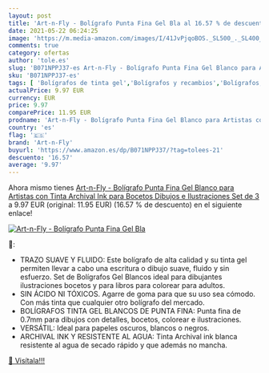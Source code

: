 ```yaml
---
layout: post
title: 'Art-n-Fly - Bolígrafo Punta Fina Gel Bla al 16.57 % de descuento'
date: 2021-05-22 06:24:25
image: 'https://m.media-amazon.com/images/I/41JvPjqoBOS._SL500_._SL400_.jpg'
comments: true
category: ofertas
author: 'tole.es'
slug: 'B071NPPJ37-es Art-n-Fly - Bolígrafo Punta Fina Gel Blanco para Artistas...'
sku: 'B071NPPJ37-es'
tags: [ 'Bolígrafos de tinta gel','Bolígrafos y recambios','Bolígrafos, lápices y útiles de escritura','Oficina y papelería','art-n-fly','bolígrafo', ]
actualPrice: 9.97 EUR
currency: EUR
price: 9.97
comparePrice: 11.95 EUR
prodname: 'Art-n-Fly - Bolígrafo Punta Fina Gel Blanco para Artistas con Tinta Archival Ink para Bocetos Dibujos e Ilustraciones  Set de 3 '
country: 'es'
flag: '🇪🇸'
brand: 'Art-n-Fly'
buyurl: 'https://www.amazon.es/dp/B071NPPJ37/?tag=tolees-21'
descuento: '16.57'
average: '9.97'
---
```


Ahora mismo tienes [Art-n-Fly - Bolígrafo Punta Fina Gel Blanco para Artistas con Tinta Archival Ink para Bocetos Dibujos e Ilustraciones  Set de 3 ](https://www.amazon.es/dp/B071NPPJ37/?tag=tolees-21) a 9.97 EUR (original: 11.95 EUR) (16.57 %  de descuento) en el siguiente enlace!

[![Art-n-Fly - Bolígrafo Punta Fina Gel Bla](https://m.media-amazon.com/images/I/41JvPjqoBOS._SL500_._SL400_.jpg)](https://www.amazon.es/dp/B071NPPJ37/?tag=tolees-21)

🔎:

- TRAZO SUAVE Y FLUIDO: Este bolígrafo de alta calidad y su tinta gel permiten llevar a cabo una escritura o dibujo suave, fluido y sin esfuerzo. Set de Bolígrafos Gel Blancos ideal para dibujantes ilustraciones bocetos y para libros para colorear para adultos.
- SIN ÁCIDO NI TÓXICOS. Agarre de goma para que su uso sea cómodo. Con más tinta que cualquier otro bolígrafo del mercado.
- BOLÍGRAFOS TINTA GEL BLANCOS DE PUNTA FINA: Punta fina de 0.7mm para dibujos con detalles, bocetos, colorear e ilustraciones.
- VERSÁTIL: Ideal para papeles oscuros, blancos o negros.
- ARCHIVAL INK Y RESISTENTE AL AGUA: Tinta Archival ink blanca resistente al agua de secado rápido y que además no mancha.

[🛒 Visítala!!!](https://www.amazon.es/dp/B071NPPJ37/?tag=tolees-21)
